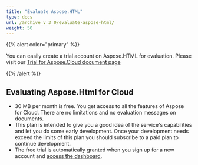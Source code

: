 ```yaml
---
title: "Evaluate Aspose.HTML"
type: docs
url: /archive_v_3_0/evaluate-aspose-html/
weight: 50
---
```


{{% alert color="primary" %}} 

You can easily create a trial account on Aspose.HTML for evaluation. Please visit our [Trial for Aspose.Cloud document page](https://purchase.aspose.cloud/trial)

{{% /alert %}} 
## **Evaluating Aspose.Html for Cloud**
- 30 MB per month is free. You get access to all the features of Aspose for Cloud. There are no limitations and no evaluation messages on documents.
- This plan is intended to give you a good idea of the service's capabilities and let you do some early development. Once your development needs exceed the limits of this plan you should subscribe to a paid plan to continue development.
- The free trial is automatically granted when you sign up for a new account and [access the dashboard](https://dashboard.aspose.cloud/).



